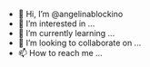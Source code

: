 - 👋 Hi, I’m @angelinablockino
- 👀 I’m interested in ...
- 🌱 I’m currently learning ...
- 💞️ I’m looking to collaborate on ...
- 📫 How to reach me ...

<!---
angelinablockino/angelinablockino is a ✨ special ✨ repository because its `README.md` (this file) appears on your GitHub profile.
You can click the Preview link to take a look at your changes.
--->
